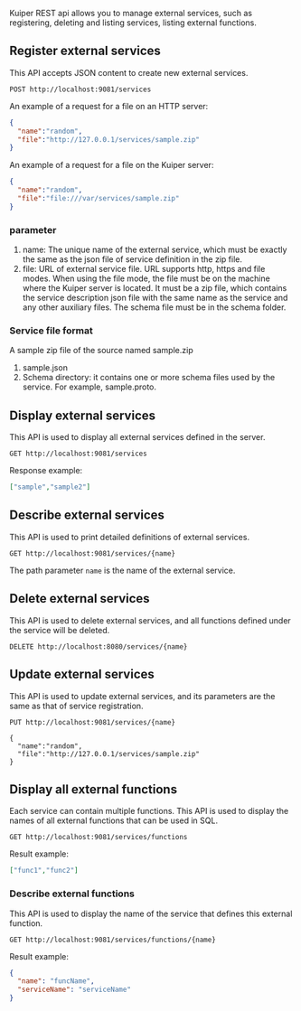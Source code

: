 Kuiper REST api allows you to manage external services, such as registering, deleting and listing services, listing external functions.

## Register external services

This API accepts JSON content to create new external services.

```shell
POST http://localhost:9081/services
```
An example of a request for a file on an HTTP server:

```json
{
  "name":"random",
  "file":"http://127.0.0.1/services/sample.zip"
}
```

An example of a request for a file on the Kuiper server:
```json
{
  "name":"random",
  "file":"file:///var/services/sample.zip"
}
```

### parameter

1. name: The unique name of the external service, which must be exactly the same as the json file of service definition in the zip file.
2. file: URL of external service file. URL supports http, https and file modes. When using the file mode, the file must be on the machine where the Kuiper server is located. It must be a zip file, which contains the service description json file with the same name as the service and any other auxiliary files. The schema file must be in the schema folder.

### Service file format
A sample zip file of the source named sample.zip
1. sample.json
2. Schema directory: it contains one or more schema files used by the service. For example, sample.proto.


## Display external services

This API is used to display all external services defined in the server.

```shell
GET http://localhost:9081/services
```

Response example:

```json
["sample","sample2"]
```

## Describe external services

This API is used to print detailed definitions of external services.

```shell
GET http://localhost:9081/services/{name}
```

The path parameter `name` is the name of the external service.

## Delete external services

This API is used to delete external services, and all functions defined under the service will be deleted.

```shell
DELETE http://localhost:8080/services/{name}
```

## Update external services

This API is used to update external services, and its parameters are the same as that of service registration.

```shell
PUT http://localhost:9081/services/{name}

{
  "name":"random",
  "file":"http://127.0.0.1/services/sample.zip"
}
```

## Display all external functions

Each service can contain multiple functions. This API is used to display the names of all external functions that can be used in SQL.

```shell
GET http://localhost:9081/services/functions
```

Result example:

```json
["func1","func2"]
```

### Describe external functions

This API is used to display the name of the service that defines this external function.

```shell
GET http://localhost:9081/services/functions/{name}
```

Result example:

```json
{
  "name": "funcName",
  "serviceName": "serviceName"
}
```